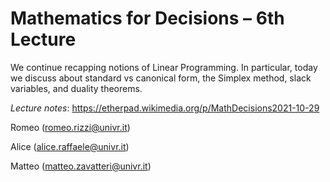 # Mathematics for Decisions – 6th Lecture

We continue recapping notions of Linear Programming. In particular, today we discuss about standard vs canonical form, the Simplex method, slack variables, and duality theorems.

_Lecture notes_: https://etherpad.wikimedia.org/p/MathDecisions2021-10-29

Romeo (romeo.rizzi@univr.it)

Alice (alice.raffaele@univr.it)

Matteo (matteo.zavatteri@univr.it)
